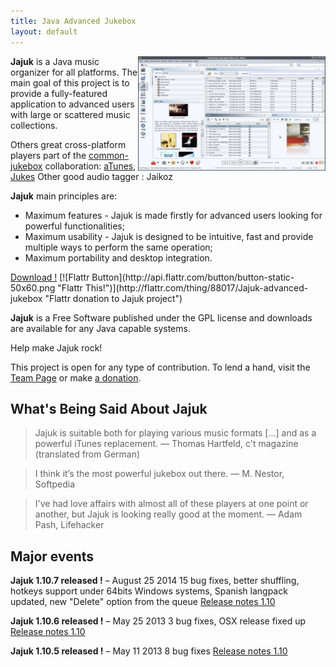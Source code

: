 ```yaml
---
title: Java Advanced Jukebox
layout: default
---
```


<img src="/images/jajuk_screenshot.png" style="width:300px; float:right" title="Jajuk screenshot" alt="Jajuk_screenshot"/>

**Jajuk** is a Java music organizer for all platforms. The main goal of this project is to provide a fully-featured application to advanced users with large or scattered music collections.

Others great cross-platform players part of the [common-jukebox](http://www.assembla.com/wiki/show/common-jukebox) collaboration: [aTunes](http://atunes.org/), [Jukes](http://melloware.com/products/jukes/index.html) Other good audio tagger : Jaikoz

**Jajuk** main principles are:

-    Maximum features - Jajuk is made firstly for advanced users looking for powerful functionalities;
-    Maximum usability - Jajuk is designed to be intuitive, fast and provide multiple ways to perform the same operation;
-    Maximum portability and desktop integration. 


<p class="download">
<a href="download.html">Download !</a>
[![Flattr Button](http://api.flattr.com/button/button-static-50x60.png "Flattr This!")](http://flattr.com/thing/88017/Jajuk-advanced-jukebox "Flattr donation to Jajuk project")
</p>

**Jajuk** is a Free Software published under the GPL license and downloads are available for any Java capable systems.

Help make Jajuk rock!

This project is open for any type of contribution. To lend a hand, visit the [Team Page](/jajuk_team.html) or make [a donation](/jajuk_team.html#donation). 


What's Being Said About Jajuk
-----------------------------

> Jajuk is suitable both for playing various music formats [...] and as a powerful iTunes replacement.
— Thomas Hartfeld, c't magazine (translated from German)

> I think it’s the most powerful jukebox out there.
— M. Nestor, Softpedia

>I've had love affairs with almost all of these players at one point or another, but Jajuk is looking really good at the moment.
— Adam Pash, Lifehacker

Major events
------------

**Jajuk 1.10.7 released !** – August 25 2014
    15 bug fixes, better shuffling, hotkeys support under 64bits Windows systems, Spanish langpack updated, new "Delete" option from the queue 
    [Release notes 1.10](/release_notes_1.10.html)

**Jajuk 1.10.6 released !** – May 25 2013
    3 bug fixes, OSX release fixed up 
    [Release notes 1.10](/release_notes_1.10.html)

**Jajuk 1.10.5 released !** – May 11 2013
    8 bug fixes 
    [Release notes 1.10](/release_notes_1.10.html) 


